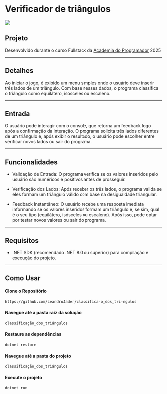 # Verificador de triângulos 

![](https://i.imgur.com/4j4AMqu.gif.gif)

## Projeto

Desenvolvido durante o curso Fullstack da [Academia do Programador](https://www.academiadoprogramador.net) 2025

---
## Detalhes

Ao iniciar o jogo, é exibido um menu simples onde o usuário deve inserir 
três lados de um triângulo. Com base nesses dados, o programa classifica
o triângulo como equilátero, isósceles ou escaleno.

---
## Entrada

 O usuário pode interagir com o console, que retorna um feedback logo após a confirmação da
 interação. O programa solicita três lados diferentes de um triângulo e, após
 exibir o resultado, o usuário pode escolher entre verificar novos lados ou sair do programa.

---
## Funcionalidades

* Validação de Entrada: O programa verifica se os valores inseridos pelo usuário são numéricos e positivos antes de prosseguir.
 
* Verificação dos Lados: Após receber os três lados, o programa valida se eles formam um triângulo válido com base na desigualdade triangular.
* Feedback Instantâneo: O usuário recebe uma resposta imediata informando se os valores inseridos formam um triângulo e, se sim, qual é o seu tipo (equilátero, isósceles ou escaleno). Após isso, pode optar por testar novos valores ou sair do programa.

---
## Requisitos

- .NET SDK (recomendado .NET 8.0 ou superior) para compilação e execução do projeto.
---
## Como Usar

#### Clone o Repositório
```
https://github.com/LeandroJader/classifica-o_dos_tri-ngulos
```

#### Navegue até a pasta raiz da solução
```
classificação_dos_triângulos
```

#### Restaure as dependências
```
dotnet restore
```

#### Navegue até a pasta do projeto
```
classificação_dos_triângulos
```

#### Execute o projeto
```
dotnet run
```
